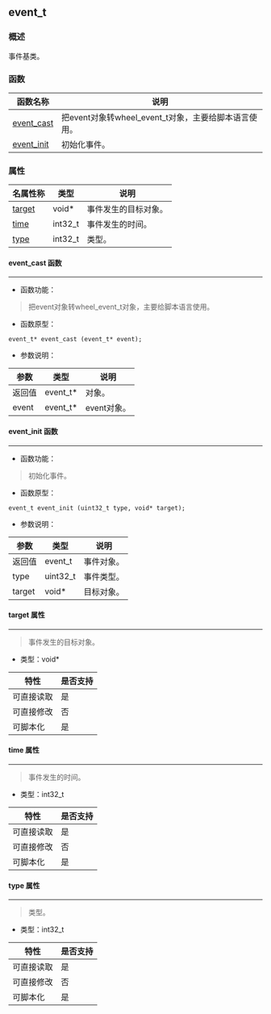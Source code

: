 ## event\_t
### 概述
 事件基类。

### 函数
<p id="event_t_methods">

| 函数名称 | 说明 | 
| -------- | ------------ | 
| <a href="#event_t_event_cast">event\_cast</a> | 把event对象转wheel_event_t对象，主要给脚本语言使用。 |
| <a href="#event_t_event_init">event\_init</a> | 初始化事件。 |
### 属性
<p id="event_t_properties">

| 名属性称 | 类型 | 说明 | 
| -------- | ----- | ------------ | 
| <a href="#event_t_target">target</a> | void* | 事件发生的目标对象。 |
| <a href="#event_t_time">time</a> | int32\_t | 事件发生的时间。 |
| <a href="#event_t_type">type</a> | int32\_t | 类型。 |
#### event\_cast 函数
-----------------------

* 函数功能：

> <p id="event_t_event_cast"> 把event对象转wheel_event_t对象，主要给脚本语言使用。




* 函数原型：

```
event_t* event_cast (event_t* event);
```

* 参数说明：

| 参数 | 类型 | 说明 |
| -------- | ----- | --------- |
| 返回值 | event\_t* | 对象。 |
| event | event\_t* | event对象。 |
#### event\_init 函数
-----------------------

* 函数功能：

> <p id="event_t_event_init"> 初始化事件。




* 函数原型：

```
event_t event_init (uint32_t type, void* target);
```

* 参数说明：

| 参数 | 类型 | 说明 |
| -------- | ----- | --------- |
| 返回值 | event\_t | 事件对象。 |
| type | uint32\_t | 事件类型。 |
| target | void* | 目标对象。 |
#### target 属性
-----------------------
> <p id="event_t_target"> 事件发生的目标对象。



* 类型：void*

| 特性 | 是否支持 |
| -------- | ----- |
| 可直接读取 | 是 |
| 可直接修改 | 否 |
| 可脚本化   | 是 |
#### time 属性
-----------------------
> <p id="event_t_time"> 事件发生的时间。



* 类型：int32\_t

| 特性 | 是否支持 |
| -------- | ----- |
| 可直接读取 | 是 |
| 可直接修改 | 否 |
| 可脚本化   | 是 |
#### type 属性
-----------------------
> <p id="event_t_type"> 类型。



* 类型：int32\_t

| 特性 | 是否支持 |
| -------- | ----- |
| 可直接读取 | 是 |
| 可直接修改 | 否 |
| 可脚本化   | 是 |
